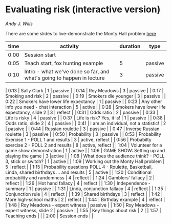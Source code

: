 # Evaluating risk (interactive version)

_Andy J. Wills_

There are some slides to live-demonstrate the Monty Hall problem [here](monty-hall.odp)

| time | activity | duration | type |
| ---- | -------- | -------- | ---- |
| 0:00 | Session start |  |
| 0:05 | Teach start, fox hunting example | 5  | passive |
| 0:10 | Intro - what we've done so far, and what's going to happen in lecture | 3 | passive |

| 0:13 | Sally Clark | 1  | passive |
| 0:14 | Roy Meadows | 3  | passive |
| 0:17 | Smoking and risk | 2  | passive |
| 0:19 | Smokers die younger | 3 | passive |
| 0:22 | Smokers have lower life expectancy | 1 | passive |
| 0:23 | Any other info you need - chat interaction | 5 | active |
| 0:28 | Smokers have lower life expectancy, slide 2 | 3  | reflect |
| 0:31 | Odds ratio | 2 | passive |
| 0:33 | Life is risky | 4 | passive |
| 0:37 | Life is risk? Yes, it is! | 1 | passive |
| 0:38 | Odds ratio, slide 2 | 4  | passive |
| 0:41 | I am an individual, not a statistic! | 2 | passive |
| 0:44 | Russian roulette | 3 | passive |
| 0:47 | Inverse Russian roulette | 3 | passive |
| 0:50 | Probability | 3 | passive |
| 0:53 | Probability Exercise 1 - POLL 1 and results | 3  | active, reflect |
| 0:56 | Probabilty exercise 2 - POLL 2 and results | 8 | active, reflect |
| 1:04 | Volunteer for a game show demonstration | 1 | active |
| 1:06 | GAME SHOW: Setting up and playing the game | 3 |active |
| 1:08 | What does the audience think? - POLL 3, stick or switch? | 1 | active |
| 1:09 | Working out the Monty Hall problem | 5 | reflect |
| 1:15 | Probability questions POLL 4 - Roulette, Basketball, Linda, shared birthdays ... and results | 5 | active |
| 1:20 | Conditional probability and randomness | 4  | reflect |
| 1:24 | Gamblers' fallacy | 2  | reflect |
| 1:26 | Hot hand fallacy |  4 | reflect |
| 1:30 | Independence - summary | 1  | passive |
| 1:31 | Linda, conjunction fallacy | 4  | reflect |
| 1:35 | Conjunction rule | 4  | reflect |
| 1:39 | Shared birthdays | 3  | reflect |
| 1:42 | More high-school maths | 2 | reflect |
| 1:44 | Birthday example | 4 | reflect |
| 1:48 | Roy Meadows - expert witness | passive |
| 1:50 | Roy Meadows - expert witness, slide 2 | passive |
| 1:55 | Key things about risk | 2 |
| 1:57 | Teaching ends |  |
| 2:00 | Session ends |  |

